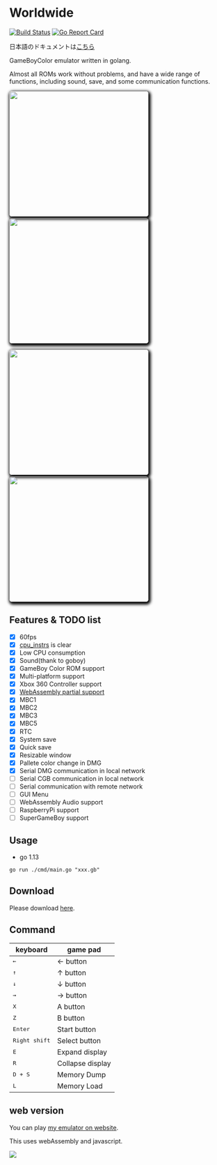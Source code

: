 # Worldwide
[![Build Status](https://travis-ci.com/Akatsuki-py/Worldwide.svg?branch=master)](https://travis-ci.com/Akatsuki-py/Worldwide)
[![Go Report Card](https://goreportcard.com/badge/github.com/Akatsuki-py/Worldwide)](https://goreportcard.com/report/github.com/Akatsuki-py/Worldwide)

日本語のドキュメントは[こちら](./README.ja.md)

GameBoyColor emulator written in golang.  

Almost all ROMs work without problems, and have a wide range of functions, including sound, save, and some communication functions. 


<img src="https://imgur.com/UnmQnVE.gif" width="320" height="288" style="border-radius:6px;box-shadow:2px 3px 6px 3px #000000;">&nbsp;&nbsp;&nbsp;&nbsp;&nbsp;&nbsp;&nbsp;&nbsp;&nbsp;&nbsp;&nbsp;<img src="https://imgur.com/cFugCTA.gif" width="320" height="288" style="border-radius:6px;box-shadow:2px 3px 6px 3px #000000;">


<img src="https://imgur.com/8YR987D.png" width="320" height="288" style="border-radius:6px;box-shadow:2px 3px 6px 3px #000000;">&nbsp;&nbsp;&nbsp;&nbsp;&nbsp;&nbsp;&nbsp;&nbsp;&nbsp;&nbsp;&nbsp;<img src="https://imgur.com/2zwsb84.png" width="320" height="288" style="border-radius:6px;box-shadow:2px 3px 6px 3px #000000;">

## Features & TODO list
- [x] 60fps
- [x] [cpu_instrs](https://github.com/retrio/gb-test-roms/tree/master/cpu_instrs) is clear
- [x] Low CPU consumption
- [x] Sound(thank to goboy)
- [x] GameBoy Color ROM support
- [x] Multi-platform support
- [x] Xbox 360 Controller support
- [x] [WebAssembly partial support](https://akatsuki-py.github.io/Worldwide/wasm.html)
- [x] MBC1
- [x] MBC2
- [x] MBC3
- [x] MBC5
- [x] RTC
- [x] System save
- [x] Quick save
- [x] Resizable window
- [x] Pallete color change in DMG
- [x] Serial DMG communication in local network
- [ ] Serial CGB communication in local network
- [ ] Serial communication with remote network
- [ ] GUI Menu 
- [ ] WebAssembly Audio support
- [ ] RaspberryPi support
- [ ] SuperGameBoy support

## Usage

- go 1.13

```
go run ./cmd/main.go "xxx.gb"
```

## Download

Please download [here](https://github.com/Akatsuki-py/Worldwide/releases).

## Command 

| keyboard             | game pad      |
| -------------------- | ------------- |
| <kbd>&larr;</kbd>    | &larr; button |
| <kbd>&uarr;</kbd>    | &uarr; button |
| <kbd>&darr;</kbd>    | &darr; button |
| <kbd>&rarr;</kbd>    | &rarr; button |
| <kbd>X</kbd>         | A button      |
| <kbd>Z</kbd>         | B button      |
| <kbd>Enter</kbd>     | Start button  |
| <kbd>Right shift</kbd> | Select button |
| <kbd>E</kbd>         | Expand display  |
| <kbd>R</kbd>         | Collapse display |
| <kbd>D + S</kbd>     | Memory Dump  |
| <kbd>L</kbd>         | Memory Load |

## web version

You can play [my emulator on website](https://akatsuki-py.github.io/Worldwide/).

This uses webAssembly and javascript.

<img src="https://imgur.com/7ZJxQIu.png">
